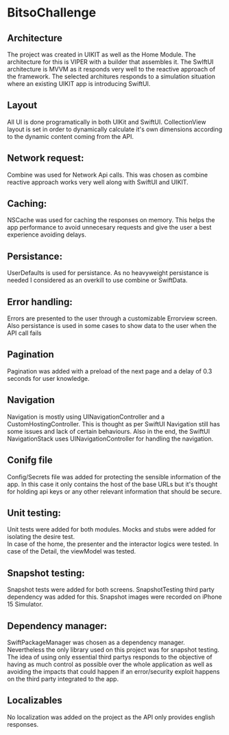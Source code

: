 # BitsoChallenge

## Architecture
The project was created in UIKIT as well as the Home Module. The architecture for this is VIPER with a builder that assembles it.
The SwIftUI architecture is MVVM as it responds very well to the reactive approach of the framework.
The selected architures responds to a simulation situation where an existing UIKIT app is introducing SwiftUI.

## Layout
All UI is done programatically in both UIKit and SwiftUI. CollectionView layout is set in order to dynamically calculate it's own dimensions according to the dynamic content coming from the API. 

## Network request:
Combine was used for Network Api calls. This was chosen as combine reactive approach works very well along with SwiftUI and UIKIT.

## Caching:
NSCache was used for caching the responses on memory. This helps the app performance to avoid unnecesary requests and give the user a best experience avoiding delays.
 

## Persistance:
UserDefaults is used for persistance. As no heavyweight persistance is needed I considered as an overkill to use combine or SwiftData.

## Error handling:
Errors are presented to the user through a customizable Errorview screen. Also persistance is used in some cases to show data to the user when the API call fails

## Pagination
Pagination was added with a preload of the next page and a delay of 0.3 seconds for user knowledge.  

## Navigation
Navigation is mostly using UINavigationController and a CustomHostingController.
This is thought as per SwiftUI Navigation still has some issues and lack of certain behaviours. Also in the end, the SwiftUI NavigationStack uses UINavigationController for handling the navigation.

## Conifg file
Config/Secrets file was added for protecting the sensible information of the app. In this case it only contains the host of the base URLs but it's thought for holding api keys or any other relevant information that should be secure.

## Unit testing:
Unit tests were added for both modules. Mocks and stubs were added for isolating the desire test.  
In case of the home, the presenter and the interactor logics were tested. 
In case of the Detail, the viewModel was tested.

## Snapshot testing:
Snapshot tests were added for both screens. SnapshotTesting third party dependency was added for this. Snapshot images were recorded on iPhone 15 Simulator. 

## Dependency manager:
SwiftPackageManager was chosen as a dependency manager. Nevertheless the only library used on this project was for snapshot testing. 
The idea of using only essential third partys responds to the objective of having as much control as possible over the whole application as well as avoiding the impacts that could happen if an error/security exploit happens on the third party integrated to the app. 

## Localizables
No localization was added on the project as the API only provides english responses.
